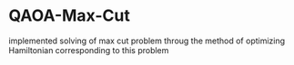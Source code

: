 # QAOA-Max-Cut
implemented solving of max cut problem throug the method of optimizing Hamiltonian corresponding to this problem
